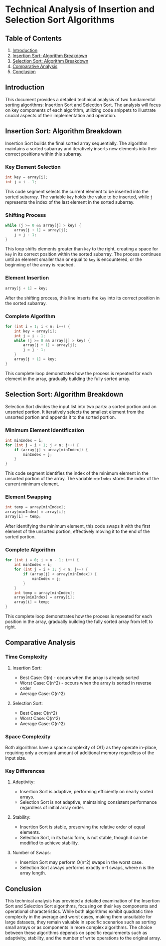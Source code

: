 # Technical Analysis of Insertion and Selection Sort Algorithms

## Table of Contents
1. [Introduction](#introduction)
2. [Insertion Sort: Algorithm Breakdown](#insertion-sort-algorithm-breakdown)
3. [Selection Sort: Algorithm Breakdown](#selection-sort-algorithm-breakdown)
4. [Comparative Analysis](#comparative-analysis)
5. [Conclusion](#conclusion)

## Introduction

This document provides a detailed technical analysis of two fundamental sorting algorithms: Insertion Sort and Selection Sort. The analysis will focus on key components of each algorithm, utilizing code snippets to illustrate crucial aspects of their implementation and operation.

## Insertion Sort: Algorithm Breakdown

Insertion Sort builds the final sorted array sequentially. The algorithm maintains a sorted subarray and iteratively inserts new elements into their correct positions within this subarray.

### Key Element Selection

```java
int key = array[i];
int j = i - 1;
```

This code segment selects the current element to be inserted into the sorted subarray. The variable `key` holds the value to be inserted, while `j` represents the index of the last element in the sorted subarray.

### Shifting Process

```java
while (j >= 0 && array[j] > key) {
    array[j + 1] = array[j];
    j = j - 1;
}
```

This loop shifts elements greater than `key` to the right, creating a space for `key` in its correct position within the sorted subarray. The process continues until an element smaller than or equal to `key` is encountered, or the beginning of the array is reached.

### Element Insertion

```java
array[j + 1] = key;
```

After the shifting process, this line inserts the `key` into its correct position in the sorted subarray.

### Complete Algorithm

```java
for (int i = 1; i < n; i++) {
    int key = array[i];
    int j = i - 1;
    while (j >= 0 && array[j] > key) {
        array[j + 1] = array[j];
        j = j - 1;
    }
    array[j + 1] = key;
}
```

This complete loop demonstrates how the process is repeated for each element in the array, gradually building the fully sorted array.

## Selection Sort: Algorithm Breakdown

Selection Sort divides the input list into two parts: a sorted portion and an unsorted portion. It iteratively selects the smallest element from the unsorted portion and appends it to the sorted portion.

### Minimum Element Identification

```java
int minIndex = i;
for (int j = i + 1; j < n; j++) {
    if (array[j] < array[minIndex]) {
        minIndex = j;
    }
}
```

This code segment identifies the index of the minimum element in the unsorted portion of the array. The variable `minIndex` stores the index of the current minimum element.

### Element Swapping

```java
int temp = array[minIndex];
array[minIndex] = array[i];
array[i] = temp;
```

After identifying the minimum element, this code swaps it with the first element of the unsorted portion, effectively moving it to the end of the sorted portion.

### Complete Algorithm

```java
for (int i = 0; i < n - 1; i++) {
    int minIndex = i;
    for (int j = i + 1; j < n; j++) {
        if (array[j] < array[minIndex]) {
            minIndex = j;
        }
    }
    int temp = array[minIndex];
    array[minIndex] = array[i];
    array[i] = temp;
}
```

This complete loop demonstrates how the process is repeated for each position in the array, gradually building the fully sorted array from left to right.

## Comparative Analysis

### Time Complexity

1. Insertion Sort:
   - Best Case: O(n) - occurs when the array is already sorted
   - Worst Case: O(n^2) - occurs when the array is sorted in reverse order
   - Average Case: O(n^2)

2. Selection Sort:
   - Best Case: O(n^2)
   - Worst Case: O(n^2)
   - Average Case: O(n^2)

### Space Complexity

Both algorithms have a space complexity of O(1) as they operate in-place, requiring only a constant amount of additional memory regardless of the input size.

### Key Differences

1. Adaptivity:
   - Insertion Sort is adaptive, performing efficiently on nearly sorted arrays.
   - Selection Sort is not adaptive, maintaining consistent performance regardless of initial array order.

2. Stability:
   - Insertion Sort is stable, preserving the relative order of equal elements.
   - Selection Sort, in its basic form, is not stable, though it can be modified to achieve stability.

3. Number of Swaps:
   - Insertion Sort may perform O(n^2) swaps in the worst case.
   - Selection Sort always performs exactly n-1 swaps, where n is the array length.

## Conclusion

This technical analysis has provided a detailed examination of the Insertion Sort and Selection Sort algorithms, focusing on their key components and operational characteristics. While both algorithms exhibit quadratic time complexity in the average and worst cases, making them unsuitable for large datasets, they remain valuable in specific scenarios such as sorting small arrays or as components in more complex algorithms. The choice between these algorithms depends on specific requirements such as adaptivity, stability, and the number of write operations to the original array.
